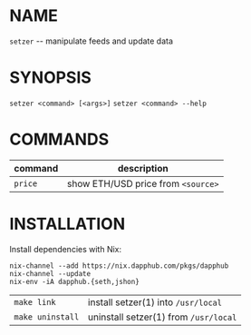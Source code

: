 # NAME
   `setzer` -- manipulate feeds and update data

# SYNOPSIS
   `setzer <command> [<args>]`
   `setzer <command> --help`

# COMMANDS

  | command    |      description                                           |
  |------------|------------------------------------------------------------|
  |`price`     |      show ETH/USD price from `<source>`                    |


# INSTALLATION

Install dependencies with Nix:

```
nix-channel --add https://nix.dapphub.com/pkgs/dapphub
nix-channel --update
nix-env -iA dapphub.{seth,jshon}
```
   |                |                                        |
   |----------------|----------------------------------------|
   |`make link`     |  install setzer(1) into `/usr/local`   |
   |`make uninstall`|  uninstall setzer(1) from `/usr/local` |

